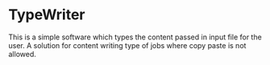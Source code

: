 # TypeWriter
This is a simple software which types the content passed in input file for the user. A solution for content writing type of jobs where copy paste is not allowed. 
